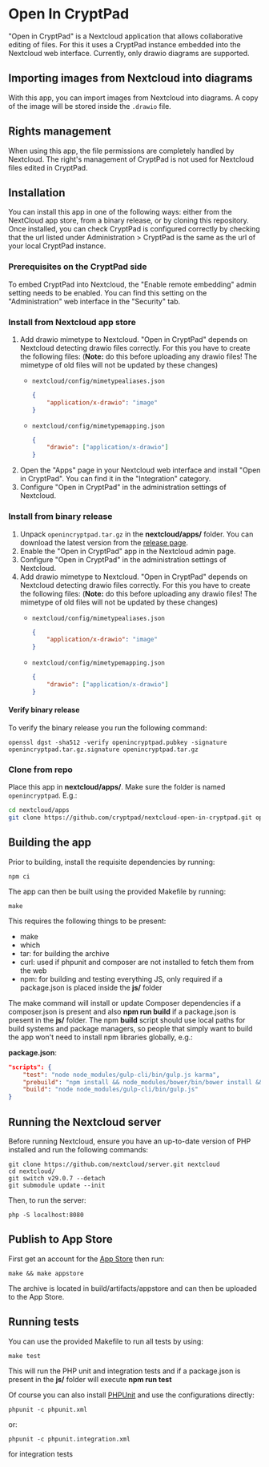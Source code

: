 <!---
SPDX-FileCopyrightText: 2023 XWiki CryptPad Team <contact@cryptpad.org> and contributors

SPDX-License-Identifier: AGPL-3.0-or-later
-->

# Open In CryptPad

"Open in CryptPad" is a Nextcloud application that allows collaborative editing
of files. For this it uses a CryptPad instance embedded into the Nextcloud web
interface. Currently, only drawio diagrams are supported.

## Importing images from Nextcloud into diagrams

With this app, you can import images from Nextcloud into
diagrams. A copy of the image will be stored inside the `.drawio` file.

## Rights management

When using this app, the file permissions are completely handled by
Nextcloud. The right's management of CryptPad is not used for Nextcloud
files edited in CryptPad.

## Installation

You can install this app in one of the following ways: either from the NextCloud app store, from a binary release, or by cloning this repository. Once installed, you can check CryptPad is configured correctly by checking that the url listed under Administration > CryptPad is the same as the url of your local CryptPad instance.

### Prerequisites on the CryptPad side

To embed CryptPad into Nextcloud, the "Enable remote embedding" admin setting
needs to be enabled. You can find this setting on the "Administration" web
interface in the "Security" tab.


### Install from Nextcloud app store

1. Add drawio mimetype to Nextcloud. "Open in CryptPad" depends on Nextcloud
   detecting drawio files correctly. For this you have to create the following
   files: (**Note:** do this before uploading any drawio files! The mimetype of
   old files will not be updated by these changes)
    - `nextcloud/config/mimetypealiases.json`

        ``` json
        {
            "application/x-drawio": "image"
        }
        ```

    - `nextcloud/config/mimetypemapping.json`

        ``` json
        {
            "drawio": ["application/x-drawio"]
        }
        ```
2. Open the "Apps" page in your Nextcloud web interface and install "Open in
   CryptPad". You can find it in the "Integration" category.
3. Configure "Open in CryptPad" in the administration settings of Nextcloud.

### Install from binary release

1. Unpack `openincryptpad.tar.gz` in the **nextcloud/apps/** folder. You can
   download the latest version from the [release
   page](https://github.com/cryptpad/nextcloud-open-in-cryptpad/releases).
2. Enable the "Open in CryptPad" app in the Nextcloud admin page.
3. Configure "Open in CryptPad" in the administration settings of Nextcloud.
4. Add drawio mimetype to Nextcloud. "Open in CryptPad" depends on Nextcloud
   detecting drawio files correctly. For this you have to create the following
   files: (**Note:** do this before uploading any drawio files! The mimetype of
   old files will not be updated by these changes)
    - `nextcloud/config/mimetypealiases.json`

        ``` json
        {
            "application/x-drawio": "image"
        }
        ```

    - `nextcloud/config/mimetypemapping.json`

        ``` json
        {
            "drawio": ["application/x-drawio"]
        }
        ```

#### Verify binary release

To verify the binary release you run the following command:

``` shell
openssl dgst -sha512 -verify openincryptpad.pubkey -signature openincryptpad.tar.gz.signature openincryptpad.tar.gz
```

### Clone from repo
Place this app in **nextcloud/apps/**. Make sure the folder is named `openincryptpad`. E.g.:

``` sh
cd nextcloud/apps
git clone https://github.com/cryptpad/nextcloud-open-in-cryptpad.git openincryptpad
```

## Building the app

Prior to building, install the requisite dependencies by running:

    npm ci


The app can then be built using the provided Makefile by running:

    make

This requires the following things to be present:
* make
* which
* tar: for building the archive
* curl: used if phpunit and composer are not installed to fetch them from the web
* npm: for building and testing everything JS, only required if a package.json is placed inside the **js/** folder

The make command will install or update Composer dependencies if a composer.json is present and also **npm run build** if a package.json is present in the **js/** folder. The npm **build** script should use local paths for build systems and package managers, so people that simply want to build the app won't need to install npm libraries globally, e.g.:

**package.json**:
```json
"scripts": {
    "test": "node node_modules/gulp-cli/bin/gulp.js karma",
    "prebuild": "npm install && node_modules/bower/bin/bower install && node_modules/bower/bin/bower update",
    "build": "node node_modules/gulp-cli/bin/gulp.js"
}
```

## Running the Nextcloud server

Before running Nextcloud, ensure you have an up-to-date version of PHP installed and run the following commands:

    git clone https://github.com/nextcloud/server.git nextcloud
    cd nextcloud/
    git switch v29.0.7 --detach
    git submodule update --init

Then, to run the server:

    php -S localhost:8080

## Publish to App Store

First get an account for the [App Store](http://apps.nextcloud.com/) then run:

    make && make appstore

The archive is located in build/artifacts/appstore and can then be uploaded to the App Store.

## Running tests
You can use the provided Makefile to run all tests by using:

    make test

This will run the PHP unit and integration tests and if a package.json is present in the **js/** folder will execute **npm run test**

Of course you can also install [PHPUnit](http://phpunit.de/getting-started.html) and use the configurations directly:

    phpunit -c phpunit.xml

or:

    phpunit -c phpunit.integration.xml

for integration tests
